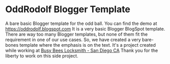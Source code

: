 # OddRodolf Blogger Template
A bare basic Blogger template for the odd ball.
You can find the demo at https://oddrodolf.blogspot.com
It is a very basic Blogger BlogSpot template. There are way too many Blogger templates, but none of them fit the requirement in one of our use cases. So, we have created a very bare-bones template where the emphasis is on the text.
It's a project created while working at [Busy Bees Locksmith - San Diego CA](https://www.busybeeslocksmith.com)
Thank you for the liberty to work on this side project.
